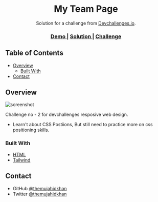<!-- Please update value in the {}  -->

<h1 align="center">My Team Page</h1>

<div align="center">
   Solution for a challenge from  <a href="http://devchallenges.io" target="_blank">Devchallenges.io</a>.
</div>

<div align="center">
  <h3>
    <a href="https://my-team-page-amber.vercel.app/">
      Demo
    </a>
    <span> | </span>
    <a href="https://devchallenges.io/solutions/xi8adPfY0JoY2tvNmPip">
      Solution
    </a>
    <span> | </span>
    <a href="https://devchallenges.io/challenges/hhmesazsqgKXrTkYkt0U">
      Challenge
    </a>
  </h3>
</div>

<!-- TABLE OF CONTENTS -->

## Table of Contents

- [Overview](#overview)
  - [Built With](#built-with)
- [Contact](#contact)

<!-- OVERVIEW -->

## Overview

![screenshot](https://i.imgur.com/jCVudpk.png)

Challenge no - 2 for devchallenges resposive web design.

- Learn't about CSS Postiions, But still need to practice more on css positioning skills.

### Built With

<!-- This section should list any major frameworks that you built your project using. Here are a few examples.-->

- [HTML](https://www.w3schools.com/html/default.asp)
- [Tailwind](https://tailwindcss.com/)

## Contact

- GitHub [@themujahidkhan](https://github.com/themujahidkhan)
- Twitter [@themujahidkhan](https://twitter.com/themujahidkhan)
